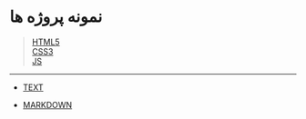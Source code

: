 # نمونه پروژه ها 


>[HTML5](html) <br />
 [CSS3](css) <br />
 [JS](js) <br />
***

* [TEXT](tex)

* [MARKDOWN](markdown)
